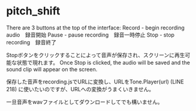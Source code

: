 # pitch_shift

There are 3 buttons at the top of the interface:
Record - begin recording audio　録音開始
Pause - pause recording　録音一時停止
Stop - stop recording　録音終了

Stopボタンをクリックすることによって音声が保存され、スクリーンに再生可能な状態で現れます。
Once Stop is clicked, the audio will be saved and the sound clip will appear on the screen.

保存した音声をrecording.jsでURLに変換し、URLをTone.Player(url) (LINE 218) に使いたいのですが、URLへの変換がうまくいきません。

一旦音声をwavファイルとしてダウンロードしてでも構いません。
